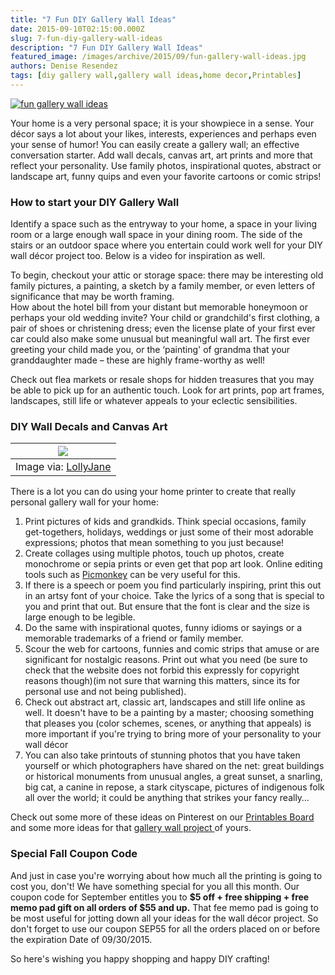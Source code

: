 ```yaml
---
title: "7 Fun DIY Gallery Wall Ideas"
date: 2015-09-10T02:15:00.000Z
slug: 7-fun-diy-gallery-wall-ideas
description: "7 Fun DIY Gallery Wall Ideas"
featured_image: /images/archive/2015/09/fun-gallery-wall-ideas.jpg
authors: Denise Resendez
tags: [diy gallery wall,gallery wall ideas,home decor,Printables]
---
```


[![fun gallery wall ideas ](/blog/images/fun-gallery-wall-ideas.jpg "Fun Gallery Wall Ideas ")](/blog/images/fun-gallery-wall-ideas.jpg)

Your home is a very personal space; it is your showpiece in a sense. Your décor says a lot about your likes, interests, experiences and perhaps even your sense of humor! You can easily create a gallery wall; an effective conversation starter. Add wall decals, canvas art, art prints and more that reflect your personality. Use family photos, inspirational quotes, abstract or landscape art, funny quips and even your favorite cartoons or comic strips!

### How to start your DIY Gallery Wall 

Identify a space such as the entryway to your home, a space in your living room or a large enough wall space in your dining room. The side of the stairs or an outdoor space where you entertain could work well for your DIY wall décor project too. Below is a video for inspiration as well. 

To begin, checkout your attic or storage space: there may be interesting old family pictures, a painting, a sketch by a family member, or even letters of significance that may be worth framing.   
How about the hotel bill from your distant but memorable honeymoon or perhaps your old wedding invite? Your child or grandchild's first clothing, a pair of shoes or christening dress; even the license plate of your first ever car could also make some unusual but meaningful wall art. The first ever greeting your child made you, or the ‘painting' of grandma that your granddaughter made – these are highly frame-worthy as well!

Check out flea markets or resale shops for hidden treasures that you may be able to pick up for an authentic touch. Look for art prints, pop art frames, landscapes, still life or whatever appeals to your eclectic sensibilities.

### DIY Wall Decals and Canvas Art 

| [![](/blog/images/fall-printables.jpg)](/blog/images/fall-printables.jpg) |
| -------------------------------------------------------------------- |
| Image via: [LollyJane](https://lollyjane.com/fall-free-printables/)  |

There is a lot you can do using your home printer to create that really personal gallery wall for your home:

1. Print pictures of kids and grandkids. Think special occasions, family get-togethers, holidays, weddings or just some of their most adorable expressions; photos that mean something to you just because!
2. Create collages using multiple photos, touch up photos, create monochrome or sepia prints or even get that pop art look. Online editing tools such as [Picmonkey](https://www.picmonkey.com/) can be very useful for this.
3. If there is a speech or poem you find particularly inspiring, print this out in an artsy font of your choice. Take the lyrics of a song that is special to you and print that out. But ensure that the font is clear and the size is large enough to be legible.
4. Do the same with inspirational quotes, funny idioms or sayings or a memorable trademarks of a friend or family member.
5. Scour the web for cartoons, funnies and comic strips that amuse or are significant for nostalgic reasons. Print out what you need (be sure to check that the website does not forbid this expressly for copyright reasons though)(im not sure that warning this matters, since its for personal use and not being published).
6. Check out abstract art, classic art, landscapes and still life online as well. It doesn't have to be a painting by a master; choosing something that pleases you (color schemes, scenes, or anything that appeals) is more important if you're trying to bring more of your personality to your wall décor
7. You can also take printouts of stunning photos that you have taken yourself or which photographers have shared on the net: great buildings or historical monuments from unusual angles, a great sunset, a snarling, big cat, a canine in repose, a stark cityscape, pictures of indigenous folk all over the world; it could be anything that strikes your fancy really…

Check out some more of these ideas on Pinterest on our [Printables Board](https://www.pinterest.com/compandsave/free-printables-labels/) and some more ideas for that [gallery wall project ](https://in.pinterest.com/sunshine2242/diy-wall-decor/)of yours.

### Special Fall Coupon Code 

And just in case you're worrying about how much all the printing is going to cost you, don't! We have something special for you all this month. Our coupon code for September entitles you to **$5 off + free shipping + free memo pad gift on all orders of $55 and up.** That fee memo pad is going to be most useful for jotting down all your ideas for the wall décor project. So don't forget to use our coupon SEP55 for all the orders placed on or before the expiration Date of 09/30/2015\. 

So here's wishing you happy shopping and happy DIY crafting!